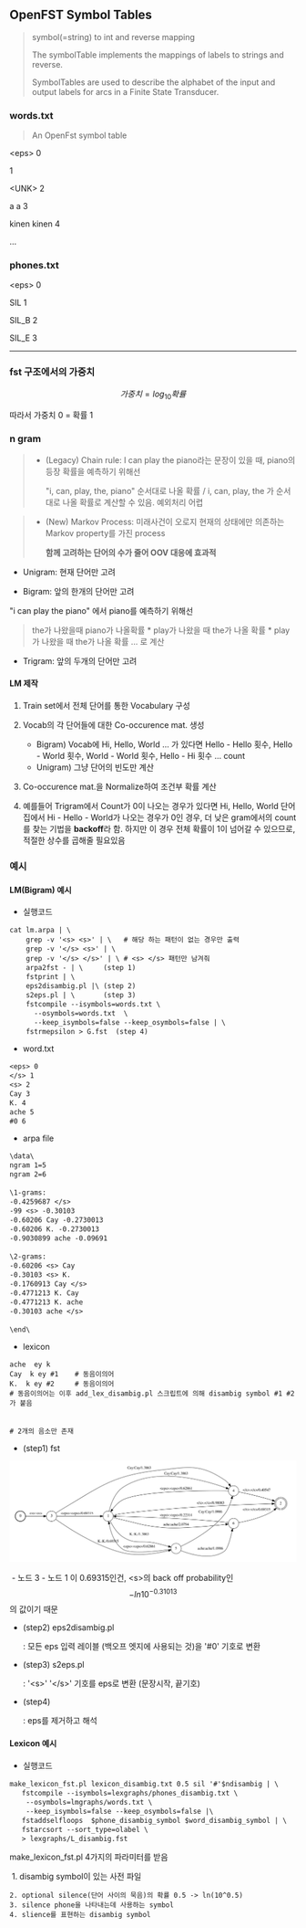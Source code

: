 ## OpenFST Symbol Tables

> symbol(=string) to int and reverse mapping
>
> The symbolTable implements the mappings of labels to strings and reverse.
>
> SymbolTables are used to describe the alphabet of the input and output labels for arcs in a Finite State Transducer.



### words.txt

> An OpenFst symbol table

<eps\> 0

<!SIL\> 1

<UNK\> 2

a a 3

kinen kinen 4

…



### phones.txt

<eps\> 0

SIL 1

SIL_B 2

SIL_E 3







------

### fst 구조에서의 가중치

$$
가중치 =log_{10}{확률}
$$

따라서 가중치 0 = 확률 1





### n gram

> - (Legacy) Chain rule: I can play the piano라는 문장이 있을 때, piano의 등장 확률을 예측하기 위해선
>
>   "i, can, play, the, piano" 순서대로 나올 확률 / i, can, play, the 가 순서대로 나올 확률로 계산할 수 있음. 예외처리 어렵



> - (New) Markov Process: 미래사건이 오로지 현재의 상태에만 의존하는 Markov property를 가진 process
>
>   **함께 고려하는 단어의 수가 줄어 OOV 대응에 효과적**



- Unigram: 현재 단어만 고려

- Bigram: 앞의 한개의 단어만 고려

"i can play the piano" 에서 piano를 예측하기 위해선

> the가 나왔을때 piano가 나올확률 * play가 나왔을 때 the가 나올 확률 \* play가 나왔을 때 the가  나올 확률 … 로 계산

- Trigram: 앞의 두개의 단어만 고려

  

#### LM 제작

1. Train set에서 전체 단어를 통한 Vocabulary 구성
2. Vocab의 각 단어들에 대한 Co-occurence mat. 생성
   - Bigram) Vocab에 Hi, Hello, World … 가 있다면 Hello - Hello 횟수, Hello - World 횟수, World - World 횟수, Hello - Hi 횟수 … count
   - Unigram) 그냥 단어의 빈도만 계산
3. Co-occurence mat.을 Normalize하여 조건부 확률 계산



4. 예를들어 Trigram에서 Count가 0이 나오는 경우가 있다면 Hi, Hello, World 단어집에서 Hi - Hello - World가 나오는 경우가 0인 경우, 더 낮은 gram에서의 count를 찾는 기법을 **backoff**라 함. 하지만 이 경우 전체 확률이 1이 넘어갈 수 있으므로, 적절한 상수를 곱해줄 필요있음





### 예시

#### LM(Bigram) 예시

- 실행코드

```shell
cat lm.arpa | \
    grep -v '<s> <s>' | \	# 해당 하는 패턴이 없는 경우만 출력
    grep -v '</s> <s>' | \
    grep -v '</s> </s>' | \	# <s> </s> 패턴만 남겨줘
    arpa2fst - | \     (step 1)
    fstprint | \
    eps2disambig.pl |\ (step 2) 
    s2eps.pl | \       (step 3)
    fstcompile --isymbols=words.txt \
      --osymbols=words.txt  \
      --keep_isymbols=false --keep_osymbols=false | \
    fstrmepsilon > G.fst  (step 4)    
```

- word.txt

```
<eps> 0
</s> 1
<s> 2
Cay 3
K. 4
ache 5
#0 6
```



- arpa file

```
\data\
ngram 1=5
ngram 2=6
 
\1-grams:
-0.4259687 </s>
-99 <s> -0.30103
-0.60206 Cay -0.2730013
-0.60206 K. -0.2730013
-0.9030899 ache -0.09691
 
\2-grams:
-0.60206 <s> Cay
-0.30103 <s> K.
-0.1760913 Cay </s>
-0.4771213 K. Cay
-0.4771213 K. ache
-0.30103 ache </s>
 
\end\
```

- lexicon

```
ache  ey k
Cay  k ey #1	# 동음이의어
K.  k ey #2		# 동음이의어
# 동음이의어는 이후 add_lex_disambig.pl 스크립트에 의해 disambig symbol #1 #2 가 붙음


# 2개의 음소만 존재
```

- (step1) fst

![](./img/chanhyun1.png)

​		- 노드 3 - 노드 1 이 0.69315인건, <s\>의 back off probability인 
$$
-ln{10^{-0.31013}}
$$
​			의 값이기 때문



- (step2) eps2disambig.pl

  : 모든 eps 입력 레이블 (백오프 엣지에 사용되는 것)을 '#0' 기호로 변환



- (step3) s2eps.pl

  : '<s\>' '</s\>' 기호를 eps로 변환 (문장시작, 끝기호)



- (step4) 

  : eps를 제거하고 해석





#### Lexicon 예시

- 실행코드

```shell
make_lexicon_fst.pl lexicon_disambig.txt 0.5 sil '#'$ndisambig | \
   fstcompile --isymbols=lexgraphs/phones_disambig.txt \
    --osymbols=lmgraphs/words.txt \
    --keep_isymbols=false --keep_osymbols=false |\
   fstaddselfloops  $phone_disambig_symbol $word_disambig_symbol | \
   fstarcsort --sort_type=olabel \
   > lexgraphs/L_disambig.fst
```

make_lexicon_fst.pl 4가지의 파라미터를 받음

​	1. disambig symbol이 있는 사전 파일

	2. optional silence(단어 사이의 묵음)의 확률 0.5 -> ln(10^0.5)
 	3. silence phone을 나타내는데 사용하는 symbol
 	4. slience를 표현하는 disambig symbol


